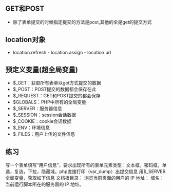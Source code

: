 ## GET和POST
- 除了表单提交的时候指定提交的方法是post,其他的全是get的提交方式 

## location对象
- location.refresh - location.assign - location.url 

## 预定义变量(超全局变量)
- $_GET：获取所有表单以get方式提交的数据
- $_POST：POST提交的数据都会保存在此
- $_REQUEST：GET和POST提交的都会保存
- $GLOBALS：PHP中所有的全局变量
- $_SERVER：服务器信息
- $_SESSION：session会话数据
- $_COOKIE：cookie会话数据
- $_ENV：环境信息
- $_FILES：用户上传的文件信息 

## 练习
写一个表单填写“用户信息”，要求出现所有的表单元素类型：文本框，密码框，单选，复选，下拉，隐藏域。php直接打印（var_dump）出提交信息
用$_SERVER全局变量，获取如下信息
文档根目录：
浏览当前页面的用户的 IP 地址：
域名：
当前运行脚本所在的服务器的 IP 地址。